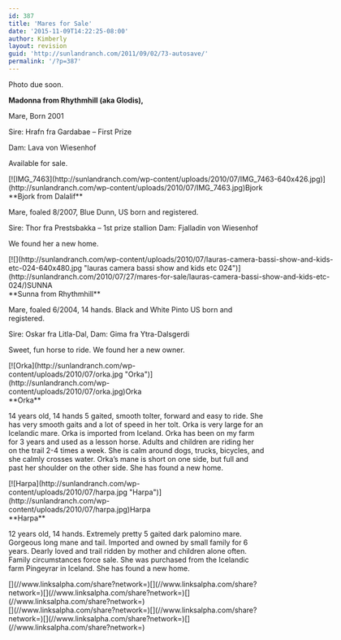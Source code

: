 ```yaml
---
id: 387
title: 'Mares for Sale'
date: '2015-11-09T14:22:25-08:00'
author: Kimberly
layout: revision
guid: 'http://sunlandranch.com/2011/09/02/73-autosave/'
permalink: '/?p=387'
---
```


Photo due soon.

**Madonna from Rhythmhill (aka Glodis),**

Mare, Born 2001

Sire: Hrafn fra Gardabae – First Prize

Dam: Lava von Wiesenhof

Available for sale.

<div class="wp-caption alignnone" id="attachment_825" style="width: 650px">[![IMG_7463](http://sunlandranch.com/wp-content/uploads/2010/07/IMG_7463-640x426.jpg)](http://sunlandranch.com/wp-content/uploads/2010/07/IMG_7463.jpg)Bjork

</div>**Bjork from Dalalif**

Mare, foaled 8/2007, Blue Dunn, US born and registered.

Sire: Thor fra Prestsbakka – 1st prize stallion Dam: Fjalladin von Wiesenhof

We found her a new home.

<div class="wp-caption alignnone" id="attachment_591" style="width: 650px">[![](http://sunlandranch.com/wp-content/uploads/2010/07/lauras-camera-bassi-show-and-kids-etc-024-640x480.jpg "lauras camera bassi show and kids etc 024")](http://sunlandranch.com/2010/07/27/mares-for-sale/lauras-camera-bassi-show-and-kids-etc-024/)SUNNA

</div>**Sunna from Rhythmhill**

Mare, foaled 6/2004, 14 hands. Black and White Pinto US born and registered.

Sire: Oskar fra Litla-Dal, Dam: Gima fra Ytra-Dalsgerdi

Sweet, fun horse to ride. We found her a new owner.

<div class="wp-caption alignnone" id="attachment_74" style="width: 289px">[![Orka](http://sunlandranch.com/wp-content/uploads/2010/07/orka.jpg "Orka")](http://sunlandranch.com/wp-content/uploads/2010/07/orka.jpg)Orka

</div>**Orka**

14 years old, 14 hands 5 gaited, smooth tolter, forward and easy to ride. She has very smooth gaits and a lot of speed in her tolt. Orka is very large for an Icelandic mare. Orka is imported from Iceland. Orka has been on my farm for 3 years and used as a lesson horse. Adults and children are riding her on the trail 2-4 times a week. She is calm around dogs, trucks, bicycles, and she calmly crosses water. Orka’s mane is short on one side, but full and past her shoulder on the other side. She has found a new home.

<div class="wp-caption alignnone" id="attachment_75" style="width: 320px">[![Harpa](http://sunlandranch.com/wp-content/uploads/2010/07/harpa.jpg "Harpa")](http://sunlandranch.com/wp-content/uploads/2010/07/harpa.jpg)Harpa

</div>**Harpa**

12 years old, 14 hands. Extremely pretty 5 gaited dark palomino mare. Gorgeous long mane and tail. Imported and owned by small family for 6 years. Dearly loved and trail ridden by mother and children alone often. Family circumstances force sale. She was purchased from the Icelandic farm Pingeyrar in Iceland. She has found a new home.

<div class="linksalpha_container linksalpha_app_3" data-counters="1" data-size="regular" data-style="square" data-title="Mares for Sale" data-url="https://www.sunlandranch.com/?p=387">[](//www.linksalpha.com/share?network=)[](//www.linksalpha.com/share?network=)[](//www.linksalpha.com/share?network=)[](//www.linksalpha.com/share?network=)</div><div class="linksalpha_container linksalpha_app_7" data-position="" data-title="Mares for Sale" data-url="https://www.sunlandranch.com/?p=387">[](//www.linksalpha.com/share?network=)[](//www.linksalpha.com/share?network=)[](//www.linksalpha.com/share?network=)[](//www.linksalpha.com/share?network=)</div>